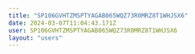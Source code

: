 ```yaml
---
title: "SP106GVHTZMSPTYAGAB065WQZ73R0MRZ8T1WHJSX6"
date: 2024-03-07T11:04:43.171Z
user: SP106GVHTZMSPTYAGAB065WQZ73R0MRZ8T1WHJSX6
layout: "users"
---
```

    